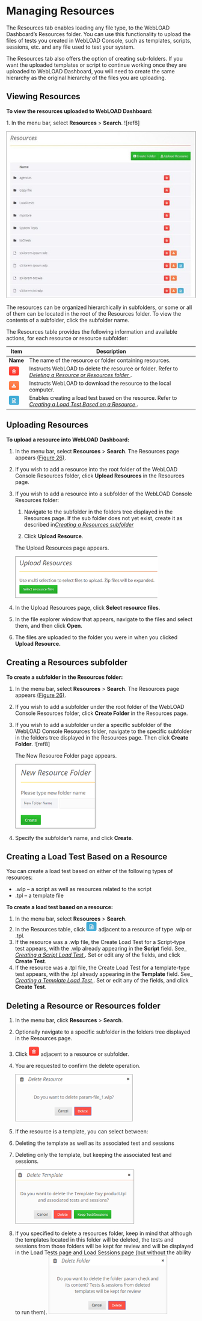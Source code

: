 

# Managing Resources

The Resources tab enables loading any file type, to the WebLOAD Dashboard’s Resources folder. You can use this functionality to upload the files of tests you created in WebLOAD Console, such as templates, scripts, sessions, etc. and any file used to test your system.

The Resources tab also offers the option of creating sub-folders. If you want the uploaded templates or script to continue working once they are uploaded to WebLOAD Dashboard, you will need to create the same hierarchy as the original hierarchy of the files you are uploading.  



## Viewing Resources

**To view the resources uploaded to WebLOAD Dashboard:** 

1\.  In the menu bar, select **Resources** > **Search**. ![ref8]

![Resources page* ](../images/resources_page.jpeg)





The resources can be organized hierarchically in subfolders, or some or all of them can be located in the root of the Resources folder. To view the contents of a subfolder, click the subfolder name.  

The Resources table provides the following information and available actions, for each resource or resource subfolder: 

| **Item**                                              | **Description**                                              |
| ----------------------------------------------------- | ------------------------------------------------------------ |
| **Name**                                              | The name of the resource or folder  containing resources.    |
| ![button - delete test](../images/delete_load_test.png) | Instructs  WebLOAD to delete the resource or folder. Refer to  [*Deleting a Resource or Resources folder* ](#deleting-a-resource-or-resources-folder). |
| ![button - download](../images/download_resource.png)   | Instructs WebLOAD to  download the resource to the local computer. |
| ![button - create test](../images/create_load_test.png) | Enables creating a load test based on the  resource. Refer to  [*Creating a Load Test Based on a Resource* ](#creating-a-load-test-based-on-a-resource). |



## Uploading Resources

**To upload a resource into WebLOAD Dashboard:** 

1. In the menu bar, select **Resources** > **Search**. The Resources page appears [(Figure 26)](#_page37_x54.00_y429.04). 

1. If you wish to add a resource into the root folder of the WebLOAD Console Resources folder, click **Upload Resources** in the Resources page. 

1. If you wish to add a resource into a subfolder of the WebLOAD Console Resources folder: 

   1. Navigate to the subfolder in the folders tree displayed in the Resources page. If the sub folder does not yet exist, create it as described in[*Creating a Resources subfolder* ](#creating-a-resources-subfolder)
    
   1. Click **Upload Resource**.  

   The Upload Resources page appears. 

   ![Upload Resources page](../images/upload_resources_page.png)

   

1. In the Upload Resources page, click **Select resource files**. 

1. In the file explorer window that appears, navigate to the files and select them, and then click **Open**.  

1. The files are uploaded to the folder you were in when you clicked **Upload Resource.** 



## Creating a Resources subfolder

**To create a subfolder in the Resources folder:** 

1. In the menu bar, select **Resources** > **Search**. The Resources page appears [(Figure 26)](#_page37_x54.00_y429.04). 

1. If you wish to add a subfolder under the root folder of the WebLOAD Console Resources folder, click **Create Folder** in the Resources page. 

1. If you wish to add a subfolder under a specific subfolder of the WebLOAD Console Resources folder, navigate to the specific subfolder in the folders tree displayed in the Resources page. Then click **Create Folder**. ![ref8]

   The New Resource Folder page appears. 

   ![New Resource Folder page](../images/new_resource_folder.png)

1. Specify the subfolder’s name, and click **Create**.  



## Creating a Load Test Based on a Resource

You can create a load test based on either of the following types of resources: 

- .wlp – a script as well as resources related to the script 
- .tpl – a template file 

**To create a load test based on a resource:** 

1. In the menu bar, select **Resources** > **Search**. 
1. In the Resources table, click ![new resource](../images/create_load_test.png) adjacent to a resource of type .wlp or .tpl. 
1. If the resource was a .wlp file, the Create Load Test for a Script-type test appears, with the .wlp already appearing in the **Script** field. See[` `*Creating a Script Load Test* ](./manage_tests.md#creating-a-script-load-test). Set or edit any of the fields, and click **Create Test**. 
1. If the resource was a .tpl file, the Create Load Test for a template-type test appears, with the .tpl already appearing in the **Template** field. See[` `*Creating a Template Load Test* ](#_page26_x54.00_y407.04). Set or edit any of the fields, and click **Create Test**. 



## Deleting a Resource or Resources folder

1. In the menu bar, click **Resources** > **Search**. 

1. Optionally navigate to a specific subfolder in the folders tree displayed in the Resources page. 

1. Click ![delete load test](../images/delete_load_test.png) adjacent to a resource or subfolder. 

1. You are requested to confirm the delete operation. 

   ![Requesting confirmation to delete a resource](../images/confirm_delete_resource.png)

1. If the resource is a template, you can select between: 

1. Deleting the template as well as its associated test and sessions 

1. Deleting only the template, but keeping the associated test and sessions. 

   ![Specifying to delete a template resource](../images/specify_delete_resource.png)

1. If you specified to delete a resources folder, keep in mind that although the templates located in this folder will be deleted, the tests and sessions from those folders will be kept for review and will be displayed in the Load Tests page and Load Sessions page (but without the ability to run them).  ![Specifying to delete a resource subfolder](../images/delete_folder.png)

   


